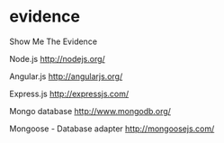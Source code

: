 evidence
========

Show Me The Evidence

Node.js
http://nodejs.org/

Angular.js
http://angularjs.org/

Express.js
http://expressjs.com/

Mongo database
http://www.mongodb.org/

Mongoose - Database adapter
http://mongoosejs.com/
